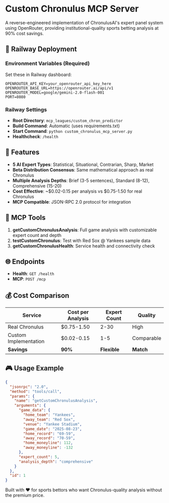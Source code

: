 # Custom Chronulus MCP Server

A reverse-engineered implementation of ChronulusAI's expert panel system using OpenRouter, providing institutional-quality sports betting analysis at 90% cost savings.

## 🚀 Railway Deployment

### Environment Variables (Required)
Set these in Railway dashboard:

```
OPENROUTER_API_KEY=your_openrouter_api_key_here
OPENROUTER_BASE_URL=https://openrouter.ai/api/v1  
OPENROUTER_MODEL=google/gemini-2.0-flash-001
PORT=8080
```

### Railway Settings
- **Root Directory**: `mcp_leagues/custom_chron_predictor`
- **Build Command**: Automatic (uses requirements.txt)
- **Start Command**: `python custom_chronulus_mcp_server.py`
- **Healthcheck**: `/health`

## 🎯 Features

- **5 AI Expert Types**: Statistical, Situational, Contrarian, Sharp, Market
- **Beta Distribution Consensus**: Same mathematical approach as real Chronulus
- **Multiple Analysis Depths**: Brief (3-5 sentences), Standard (8-12), Comprehensive (15-20)
- **Cost Effective**: ~$0.02-0.15 per analysis vs $0.75-1.50 for real Chronulus
- **MCP Compatible**: JSON-RPC 2.0 protocol for integration

## 🔧 MCP Tools

1. **getCustomChronulusAnalysis**: Full game analysis with customizable expert count and depth
2. **testCustomChronulus**: Test with Red Sox @ Yankees sample data
3. **getCustomChronulusHealth**: Service health and connectivity check

## 🌐 Endpoints

- **Health**: `GET /health`
- **MCP**: `POST /mcp`

## 💰 Cost Comparison

| Service | Cost per Analysis | Expert Count | Quality |
|---------|------------------|--------------|---------|
| Real Chronulus | $0.75-1.50 | 2-30 | High |
| Custom Implementation | $0.02-0.15 | 1-5 | Comparable |
| **Savings** | **90%** | **Flexible** | **Match** |

## 🎮 Usage Example

```json
{
  "jsonrpc": "2.0",
  "method": "tools/call",
  "params": {
    "name": "getCustomChronulusAnalysis",
    "arguments": {
      "game_data": {
        "home_team": "Yankees",
        "away_team": "Red Sox", 
        "venue": "Yankee Stadium",
        "game_date": "2025-08-23",
        "home_record": "69-59",
        "away_record": "70-59",
        "home_moneyline": 112,
        "away_moneyline": -132
      },
      "expert_count": 5,
      "analysis_depth": "comprehensive"
    }
  },
  "id": 1
}
```

Built with ❤️ for sports bettors who want Chronulus-quality analysis without the premium price.